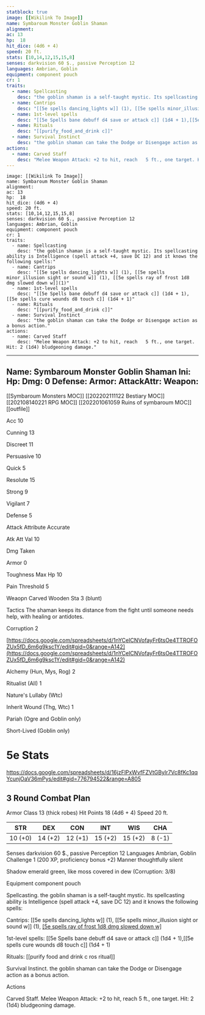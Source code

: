 ```yaml
---
statblock: true
image: [[Wikilink To Image]]
name: Symbaroum Monster Goblin Shaman
alignment:
ac: 13
hp:  18
hit_dice: (4d6 + 4)
speed: 20 ft.
stats: [10,14,12,15,15,8]
senses: darkvision 60 $., passive Perception 12
languages: Ambrian, Goblin
equipment: component pouch
cr: 1
traits:
  - name: Spellcasting
    desc: "the goblin shaman is a self-taught mystic. Its spellcasting ability is Intelligence (spell attack +4, save DC 12) and it knows the following spells:"
  - name: Cantrips
    desc: "[[5e spells dancing_lights w]] (1), [[5e spells minor_illusion sight or sound w]] (1), [[5e spells ray of frost 1d8 dmg slowed down w]](1)"
  - name: 1st-level spells
    desc: "[[5e Spells bane debuff d4 save or attack c]] (1d4 + 1),[[5e spells cure wounds d8 touch c]] (1d4 + 1)"
  - name: Rituals
    desc: "[[purify_food_and_drink c]]"
  - name: Survival Instinct
    desc: "the goblin shaman can take the Dodge or Disengage action as a bonus action."
actions:
  - name: Carved Staff
    desc: "Melee Weapon Attack: +2 to hit, reach   5 ft., one target. Hit: 2 (1d4) bludgeoning damage."
---
```

```statblock
image: [[Wikilink To Image]]
name: Symbaroum Monster Goblin Shaman
alignment:
ac: 13
hp:  18
hit_dice: (4d6 + 4)
speed: 20 ft.
stats: [10,14,12,15,15,8]
senses: darkvision 60 $., passive Perception 12
languages: Ambrian, Goblin
equipment: component pouch
cr: 1
traits:
  - name: Spellcasting
    desc: "the goblin shaman is a self-taught mystic. Its spellcasting ability is Intelligence (spell attack +4, save DC 12) and it knows the following spells:"
  - name: Cantrips
    desc: "[[5e spells dancing_lights w]] (1), [[5e spells minor_illusion sight or sound w]] (1), [[5e spells ray of frost 1d8 dmg slowed down w]](1)"
  - name: 1st-level spells
    desc: "[[5e Spells bane debuff d4 save or attack c]] (1d4 + 1),[[5e spells cure wounds d8 touch c]] (1d4 + 1)"
  - name: Rituals
    desc: "[[purify_food_and_drink c]]"
  - name: Survival Instinct
    desc: "the goblin shaman can take the Dodge or Disengage action as a bonus action."
actions:
  - name: Carved Staff
    desc: "Melee Weapon Attack: +2 to hit, reach   5 ft., one target. Hit: 2 (1d4) bludgeoning damage."
```
---
Name: Symbaroum Monster Goblin Shaman
Ini: 
Hp: 
Dmg: 0
Defense: 
Armor: 
AttackAttr: 
Weapon: 
---
[[Symbaroum Monsters MOC]]
[[202202111122 Bestiary MOC]]
[[202108140221 RPG MOC]]
[[202201061059 Ruins of symbaroum MOC]]
[[outfile]]


Acc 10

Cunning 13

Discreet 11

Persuasive 10

Quick 5

Resolute 15

Strong 9

Vigilant 7

Defense 5

Attack Attribute Accurate

Atk Att Val 10

Dmg Taken

Armor 0

Toughness Max Hp 10

Pain Threshold 5

Weaopn Carved Wooden Sta 3 (blunt)

Tactics The shaman keeps its distance from the fight until someone needs help, with healing or antidotes.

Corruption 2

[https://docs.google.com/spreadsheets/d/1nYCeICNVofayFr6tsOe4TTROFOZUx5fD_6m6g9ksc1Y/edit#gid=0&range=A142](https://docs.google.com/spreadsheets/d/1nYCeICNVofayFr6tsOe4TTROFOZUx5fD_6m6g9ksc1Y/edit#gid=0&range=A142)

Alchemy (Hun, Mys, Rog) 2

Ritualist (All) 1

Nature's Lullaby (Wtc)

Inherit Wound (Thg, Wtc) 1

Pariah (Ogre and Goblin only)

Short-Lived (Goblin only)

# 5e Stats 
https://docs.google.com/spreadsheets/d/16jzFlPxWvfFZVtGBylr7Vc8fKc1qqYcunjOaV36mPys/edit#gid=776794522&range=A805
## 3 Round Combat Plan
Armor Class 13 (thick robes) 
Hit Points 18 (4d6 + 4)
Speed 20 ft.

| STR     | DEX     | CON     | INT     | WIS     | CHA    |
| ------- | ------- | ------- | ------- | ------- | ------ |
| 10 (+0) | 14 (+2) | 12 (+1) | 15 (+2) | 15 (+2) | 8 (-1) |

Senses darkvision 60 $., passive Perception 12 
Languages Ambrian, Goblin  
Challenge 1 (200 XP, proficiency bonus +2) 
Manner thoughtfully silent

Shadow emerald green, like moss covered in dew (Corruption: 3/8)

Equipment component pouch

Spellcasting. the goblin shaman is a self-taught mystic. Its spellcasting ability is Intelligence (spell attack +4, save DC 12) and it knows the following spells:

Cantrips: [[5e spells dancing_lights w]] (1), [[5e spells minor_illusion sight or sound w]] (1), [[5e spells ray of frost 1d8 dmg slowed down w]](1)

1st-level spells: [[5e Spells bane debuff d4 save or attack c]] (1d4 + 1),[[5e spells cure wounds d8 touch c]] (1d4 + 1)

Rituals: [[purify food and drink c ros ritual]]

Survival Instinct. the goblin shaman can take the Dodge or Disengage action as a bonus action.

Actions

Carved Staff. Melee Weapon Attack: +2 to hit, reach   5 ft., one target. Hit: 2 (1d4) bludgeoning damage.

